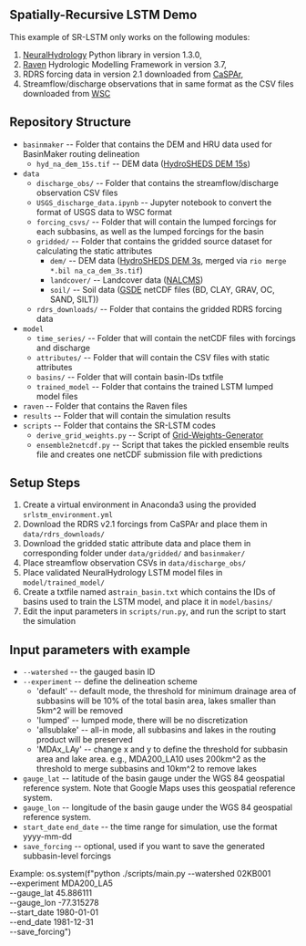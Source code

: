 ## Spatially-Recursive LSTM Demo
This example of SR-LSTM only works on the following modules:
1. [NeuralHydrology](https://neuralhydrology.github.io/) Python library in version 1.3.0, 
2. [Raven](http://raven.uwaterloo.ca/) Hydrologic Modelling Framework in version 3.7,
3. RDRS forcing data in version 2.1 downloaded from [CaSPAr](https://caspar-data.ca/),
4. Streamflow/discharge observations that in same format as the CSV files downloaded from [WSC](https://wateroffice.ec.gc.ca/search/historical_e.html)

## Repository Structure
- `basinmaker` -- Folder that contains the DEM and HRU data used for BasinMaker routing delineation
    - `hyd_na_dem_15s.tif` -- DEM data ([HydroSHEDS DEM 15s](https://data.hydrosheds.org/file/hydrosheds-v1-dem/hyd_na_dem_15s.zip))
- `data` 
    - `discharge_obs/` -- Folder that contains the streamflow/discharge observation CSV files
    - `USGS_discharge_data.ipynb` -- Jupyter notebook to convert the format of USGS data to WSC format
    - `forcing_csvs/` -- Folder that will contain the lumped forcings for each subbasins, as well as the lumped forcings for the basin
    - `gridded/` -- Folder that contains the gridded source dataset for calculating the static attributes
        - `dem/` -- DEM data ([HydroSHEDS DEM 3s](https://www.dropbox.com/sh/hmpwobbz9qixxpe/AAAyFvMjPf92oRrw-I-ydyova/HydroSHEDS_DEM/DEM_3s_BIL), merged via `rio merge *.bil na_ca_dem_3s.tif`)
        - `landcover/` -- Landcover data ([NALCMS](http://www.cec.org/north-american-environmental-atlas/land-cover-30m-2020/))
        - `soil/` -- Soil data ([GSDE](http://globalchange.bnu.edu.cn/research/soilw) netCDF files (BD, CLAY, GRAV, OC, SAND, SILT))
    - `rdrs_downloads/` -- Folder that contains the gridded RDRS forcing data
- `model` 
    - `time_series/` -- Folder that will contain the netCDF files with forcings and discharge
    - `attributes/` -- Folder that will contain the CSV files with static attributes
    - `basins/` -- Folder that will contain basin-IDs txtfile
    - `trained_model` -- Folder that contains the trained LSTM lumped model files
- `raven` -- Folder that contains the Raven files
- `results` -- Folder that will contain the simulation results
- `scripts` -- Folder that contains the SR-LSTM codes
    - `derive_grid_weights.py` -- Script of [Grid-Weights-Generator](https://github.com/julemai/GridWeightsGenerator)
    - `ensemble2netcdf.py` -- Script that takes the pickled ensemble reults file and creates one netCDF submission file with predictions
    
## Setup Steps
1. Create a virtual environment in Anaconda3 using the provided `srlstm_environment.yml`
2. Download the RDRS v2.1 forcings from CaSPAr and place them in `data/rdrs_downloads/`
3. Download the gridded static attribute data and place them in corresponding folder under `data/gridded/` and `basinmaker/`
4. Place streamflow observation CSVs in `data/discharge_obs/`
5. Place validated NeuralHydrology LSTM model files in `model/trained_model/`
6. Create a txtfile named as`train_basin.txt` which contains the IDs of basins used to train the LSTM model, and place it in `model/basins/`
7. Edit the input parameters in `scripts/run.py`, and run the script to start the simulation

## Input parameters with example
- `--watershed` -- the gauged basin ID
- `--experiment` -- define the delineation scheme
    - 'default' -- default mode, the threshold for minimum drainage area of subbasins will be 10% of the total basin area, lakes smaller than 5km^2 will be removed
    - 'lumped' -- lumped mode, there will be no discretization
    - 'allsublake' -- all-in mode, all subbasins and lakes in the routing product will be preserved
    - 'MDAx_LAy' -- change x and y to define the threshold for subbasin area and lake area. e.g., MDA200_LA10 uses 200km^2 as the threshold to merge subbasins and 10km^2 to remove lakes 
- `gauge_lat` -- latitude of the basin gauge under the WGS 84 geospatial reference system. Note that Google Maps uses this geospatial reference system.
- `gauge_lon` -- longitude of the basin gauge under the WGS 84 geospatial reference system.
- `start_date` `end_date` -- the time range for simulation, use the format yyyy-mm-dd
- `save_forcing` -- optional, used if you want to save the generated subbasin-level forcings

Example:
    os.system(f"python ./scripts/main.py  --watershed 02KB001\
                                        --experiment MDA200_LA5\
                                        --gauge_lat 45.886111\
                                        --gauge_lon -77.315278\
                                        --start_date 1980-01-01\
                                        --end_date 1981-12-31\
                                        --save_forcing")